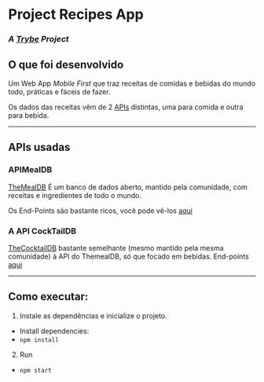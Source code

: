 # Project Recipes App
### _A [Trybe](https://www.betrybe.com/) Project_

## O que foi desenvolvido

Um Web App *Mobile First* que traz receitas de comidas e bebidas do mundo todo, práticas e fáceis de fazer.

Os dados das receitas vêm de 2 [APIs](#apis-used) distintas, uma para comida e outra para bebida.

---
## APIs usadas
### APIMealDB

[TheMealDB](https://www.themealdb.com/) É um banco de dados aberto, mantido pela comunidade, com receitas e ingredientes de todo o mundo.

Os End-Points são bastante ricos, você pode vê-los [aqui](https://www.themealdb.com/api.php)

### A API CockTailDB

[TheCocktailDB](https://www.thecocktaildb.com/) bastante semelhante (mesmo mantido pela mesma comunidade) à API do ThemealDB, só que focado em bebidas.
End-points [aqui](https://www.thecocktaildb.com/api.php)

---

## Como executar:

1. Instale as dependências e inicialize o projeto.
* Install dependencies:
* ```npm install```

2. Run
* ```npm start```

